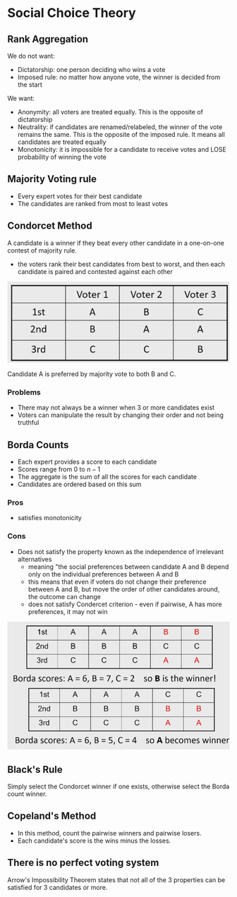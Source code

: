 # Social Choice Theory

## Rank Aggregation

We do not want:
- Dictatorship: one person deciding who wins a vote
- Imposed rule: no matter how anyone vote, the winner is decided from the start

We want:
- Anonymity: all voters are treated equally. This is the opposite of dictatorship
- Neutrality: if candidates are renamed/relabeled, the winner of the vote remains the same. This is the opposite of the imposed rule. It means all candidates are treated equally
- Monotonicity: it is impossible for a candidate to receive votes and LOSE probability of winning the vote

## Majority Voting rule

- Every expert votes for their best candidate
- The candidates are ranked from most to least votes

## Condorcet Method

A candidate is a winner if they beat every other candidate in a one-on-one contest of majority rule. 

- the voters rank their best candidates from best to worst, and then each candidate is paired and contested against each other

![](assets/2024-12-31-14-27-48.png)

Candidate A is preferred by majority vote to both B and C. 

### Problems
- There may not always be a winner when 3 or more candidates exist
- Voters can manipulate the result by changing their order and not being truthful

## Borda Counts

- Each expert provides a score to each candidate
- Scores range from 0 to $n-1$
- The aggregate is the sum of all the scores for each candidate
- Candidates are ordered based on this sum

### Pros
- satisfies monotonicity

### Cons
- Does not satisfy the property known as the independence of irrelevant alternatives
    - meaning "the social preferences between candidate A and B depend only on the individual preferences between A and B
    - this means that even if voters do not change their preference between A and B, but move the order of other candidates around, the outcome can change
    - does not satisfy Condercet criterion - even if pairwise, A has more preferences, it may not win

![](assets/2024-12-31-14-40-41.png)

## Black's Rule

Simply select the Condorcet winner if one exists, otherwise select the Borda count winner.

## Copeland's Method

- In this method, count the pairwise winners and pairwise losers. 
- Each candidate's score is the wins minus the losses. 

## There is no perfect voting system

Arrow's Impossibility Theorem states that not all of the 3 properties can be satisfied for 3 candidates or more. 
